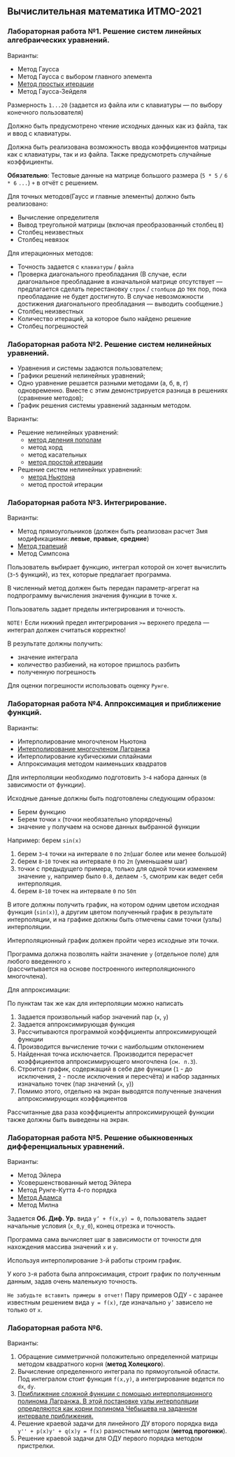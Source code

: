 ## Вычислительная математика ИТМО-2021

### Лабораторная работа №1. Решение систем линейных алгебраических уравнений.

Варианты:

-   Метод Гаусса
-   Метод Гаусса с выбором главного элемента
-  [Метод простых итерации](/lab1%20%5Bsimple-iteration-method%5D)
-   Метод Гаусса-Зейделя

Размерность `1...20` (задается из файла или с клавиатуры — по выбору конечного пользователя)

Должно быть предусмотрено чтение исходных данных как из файла, так и ввод с клавиатуры.

Должна быть реализована возможность ввода коэффициентов матрицы как с клавиатуры, так и из файла. Также предусмотреть случайные коэффициенты.

**Обязательно**: Тестовые данные на матрице большого размера (`5 * 5` `/` `6 * 6` `...`) `+` в отчёт с решением.

Для точных методов(Гаусс и главные элементы) должно быть реализовано:

-   Вычисление определителя
-   Вывод треугольной матрицы (включая преобразованный столбец `В`)
-   Столбец неизвестных
-   Столбец невязок

Для итерационных методов:

-   Точность задается с `клавиатуры` / `файла`
-   Проверка диагонального преобладания (В случае, если диагональное преобладание в изначальной матрице отсутствует — предлагается сделать перестановку `строк` / `столбцов` до тех пор, пока преобладание не будет достигнуто. В случае невозможности достижения диагонального преобладания — выводить сообщение.)
-   Столбец неизвестных
-   Количество итераций, за которое было найдено решение
-   Столбец погрешностей

### Лабораторная работа №2. Решение систем нелинейных уравнений.

-   Уравнения и системы задаются пользователем;
-   Графики решений нелинейных уравнений;
-   Одно уравнение решается разными методами (a, б, в, г) одновременно. Вместе с этим демонстрируется разница в решениях (сравнение методов);
-   График решения системы уравнений заданным методом.

Варианты:

-   Решение нелинейных уравнений:
    -  [метод деления пополам](/lab2%20%5Bnewton's%20method%5D)
    -   метод хорд
    -   метод касательных
    -  [метод простой итерации](/lab2%20%5Bnewton's%20method%5D)
-   Решение систем нелинейных уравнений:
    -  [метод Ньютона](/lab2%20%5Bnewton's%20method%5D)
    -   метод простой итерации
    
### Лабораторная работа №3. Интегрирование.

Варианты:

-   Метод прямоугольников (должен быть реализован расчет 3мя модификациями: **левые**, **правые**, **средние**)
-  [Метод трапеций](/lab3%20%5Btrapezoid-method%5D)
-   Метод Симпсона

Пользователь выбирает функцию, интеграл которой он хочет вычислить (`3`-`5` функций), из тех, которые предлагает программа.

В численный метод должен быть передан параметр-агрегат на подпрограмму вычисления значения функции в точке x.

Пользователь задает пределы интегрирования и точность.

`NOTE!` Если нижний предел интегрирования `>=` верхнего предела — интеграл должен считаться корректно!

В результате должны получить:

-   значение интеграла
-   количество разбиений, на которое пришлось разбить
-   полученную погрешность

Для оценки погрешности использовать оценку `Рунге`.

### Лабораторная работа №4. Аппроксимация и приближение функций.

Варианты:

-   Интерполирование многочленом Ньютона
-  [Интерполирование многочленом Лагранжа](/lab4%20%5Blagrange-polynomial%5D)
-   Интерполирование кубическими сплайнами
-   Аппроксимация методом наименьших квадратов

Для интерполяции необходимо подготовить `3`-`4` набора данных (в зависимости от функции).

Исходные данные должны быть подготовлены следующим образом:

-   Берем функцию
-   Берем точки `x` (точки необязательно упорядочены)
-   значение `y` получаем на основе данных выбранной функции

Например: берем `sin(x)`

1)  берем `3`-`4` точки на интервале `0` по `2π`(шаг более или менее большой)
2)  берем `8`-`10` точек на интервале `0` по `2π` (уменьшаем шаг)
3)  точки с предыдущего примера, только для одной точки изменяем значение `y`, например было `0.8`, делаем `-5`, смотрим как ведет себя интерполяция.
4)  берем `8`-`10` точек на интервале `0` по `50π`

В итоге должны получить график, на котором одним цветом исходная функция (`sin(x)`), а другим цветом полученный график в результате интерполяции, и на графике должны быть отмечены сами точки (узлы) интерполяции.

Интерполяционный график должен пройти через исходные эти точки.

Программа должна позволять найти значение `y` (отдельное поле) для любого введенного `x`\
(рассчитывается на основе построенного интерполяционного многочлена).

Для аппроксимации:

По пунктам так же как для интерполяции можно написать

1)  Задается произвольный набор значений пар (`x`, `y`)
2)  Задается аппроксимирующая функция
3)  Рассчитываются программой коэффициенты аппроксимирующей функции
4)  Производится вычисление точки с наибольшим отклонением
5)  Найденная точка исключается. Производится перерасчет коэффициентов аппроксимирующего многочлена (`см. п.3`).
6)  Строится график, содержащий в себе две функции (`1` - до исключения, `2` - после исключения и пересчёта) и набор заданных изначально точек (пар значений (`x`, `y`))
7)  Помимо этого, отдельно на экран выводятся полученные значения аппроксимирующих коэффициентов

Рассчитанные два раза коэффициенты аппроксимирующей функции также должны быть выведены на экран.

### Лабораторная работа №5. Решение обыкновенных дифференциальных уравнений.

Варианты:

-   Метод Эйлера
-   Усовершенствованный метод Эйлера
-   Метод Рунге-Кутта 4-го порядка 
-  [Метод Адамса](lab5%20%5Badam's-method%5D)
-   Метод Милна

Задается **Об. Диф. Ур.** вида `y’ + f(x,y) = 0`, пользователь задает начальные условия (`x_0`,`y_0`), конец отрезка и точность.

Программа сама вычисляет шаг в зависимости от точности для нахождения массива значений `x` и `y`.

Используя интерполирование `3`-й работы строим график.

У кого `3`-я работа была аппроксимация, строит график по полученным данным, задав очень маленькую точность.

`Не забудьте вставить примеры в отчет!`
Пару примеров ОДУ - с заранее известным решением вида `y = f(x)`, где изначально `y’` зависело не только от `х`.

### Лабораторная работа №6.

Варианты:

1)  Обращение симметричной положительно определенной матрицы методом квадратного корня (**метод Холецкого**).
2)  Вычисление определенного интеграла по прямоугольной области. Под интегралом стоит функция `f(x,y)`, а интегрирование ведется по `dx`, `dy`.
3) [Приближение сложной функции с помощью интерполяционного полинома Лагранжа.
    В этой постановке узлы интерполяции определяются как корни полинома Чебышева на заданном интервале приближения.](/lab6%20%5Bchebyshev-method%5D)
4)  Решение краевой задачи для линейного ДУ второго порядка вида `y'' + p(x)y' + q(x)y = f(x)` разностным методом (**метод прогонки**).
5)  Решение краевой задачи для ОДУ первого порядка методом пристрелки.
